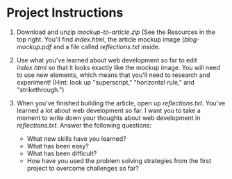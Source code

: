 # Project Instructions

1. Download and unzip *mockup-to-article.zip* (See the Resources in the top 
right. You'll find *index.html*, the article mockup image (*blog-mockup.pdf* 
and a file called *reflections.txt* inside.

2. Use what you've learned about web development so far to edit *index.html* so 
that it looks exactly like the mockup image. You will need to use new elements, 
which means that you'll need to research and experiment! (Hint: look up 
"superscript," "horizontal rule," and "strikethrough.")

3. When you've finished building the article, open up *reflections.txt*. You've 
learned a lot about web development so far. I want you to take a moment to 
write down your thoughts about web development in *reflections.txt*. Answer the 
following questions:
    * What new skills have you learned?
    * What has been easy?
    * What has been difficult?
    * How have you used the problem solving strategies from the first project
      to overcome challenges so far?